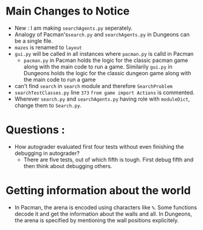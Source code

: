 # Main Changes to Notice
* New : I am making ```searchAgents.py``` seperately. 
* Analogy of Pacman's```search.py``` and ```searchAgents.py``` in Dungeons can be a single file. 
* ```mazes``` is renamed to ```layout```
* ```gui.py``` will be called in all instances where ```pacman.py``` is calld in Pacman
	* ```pacman.py``` in Pacman holds the logic for the classic pacman game along with the main code to run a game. Similarily ```gui.py``` in Dungeons holds the logic for the classic dungeon game along with the main code to run a game
* can't find ```search``` in ```search``` module and therefore ```SearchProblem```
* ```searchTestClasses.py``` line ```373``` ```from game import Actions``` is commented. 
* Wherever ```search.py``` and ```searchAgents.py``` having role with ```moduleDict```, change them to ```Search.py```. 
# Questions : 
* How autograder evaluated first four tests without even finishing the debugging in autograder? 
	* There are five tests, out of which fifth is tough. First debug fifth and then think about debugging others. 

# Getting information about the world 
* In Pacman, the arena is encoded using characters like ```%```. Some functions decode it and get the information about the walls and all. In Dungeons, the arena is specified by mentioning the wall positions explicitely.
